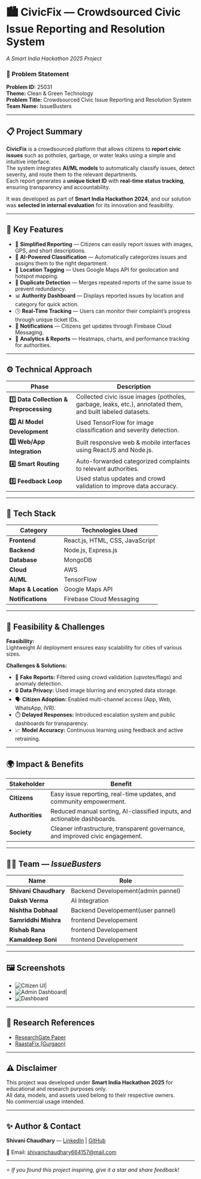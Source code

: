 # 🏙️ CivicFix — Crowdsourced Civic Issue Reporting and Resolution System  
_A Smart India Hackathon 2025 Project_  

### 🧠 Problem Statement
**Problem ID:** 25031  
**Theme:** Clean & Green Technology  
**Problem Title:** Crowdsourced Civic Issue Reporting and Resolution System  
**Team Name:** IssueBusters  

---

## 📋 Project Summary

**CivicFix** is a crowdsourced platform that allows citizens to **report civic issues** such as potholes, garbage, or water leaks using a simple and intuitive interface.  
The system integrates **AI/ML models** to automatically classify issues, detect severity, and route them to the relevant departments.  
Each report generates a **unique ticket ID** with **real-time status tracking**, ensuring transparency and accountability.  

It was developed as part of **Smart India Hackathon 2024**, and our solution was **selected in internal evaluation** for its innovation and feasibility.

---

## 🌟 Key Features

- 🧾 **Simplified Reporting** — Citizens can easily report issues with images, GPS, and short descriptions.  
- 🤖 **AI-Powered Classification** — Automatically categorizes issues and assigns them to the right department.  
- 📍 **Location Tagging** — Uses Google Maps API for geolocation and hotspot mapping.  
- 🔄 **Duplicate Detection** — Merges repeated reports of the same issue to prevent redundancy.  
- 📊 **Authority Dashboard** — Displays reported issues by location and category for quick action.  
- 🕓 **Real-Time Tracking** — Users can monitor their complaint’s progress through unique ticket IDs.  
- 🔔 **Notifications** — Citizens get updates through Firebase Cloud Messaging.  
- 🧮 **Analytics & Reports** — Heatmaps, charts, and performance tracking for authorities.

---

## ⚙️ Technical Approach

| Phase | Description |
|--------|-------------|
| **1️⃣ Data Collection & Preprocessing** | Collected civic issue images (potholes, garbage, leaks, etc.), annotated them, and built labeled datasets. |
| **2️⃣ AI Model Development** | Used TensorFlow for image classification and severity detection. |
| **3️⃣ Web/App Integration** | Built responsive web & mobile interfaces using ReactJS and Node.js. |
| **4️⃣ Smart Routing** | Auto-forwarded categorized complaints to relevant authorities. |
| **5️⃣ Feedback Loop** | Used status updates and crowd validation to improve data accuracy. |

---

## 🧰 Tech Stack

| Category | Technologies Used |
|-----------|-------------------|
| **Frontend** | React.js, HTML, CSS, JavaScript |
| **Backend** | Node.js, Express.js |
| **Database** | MongoDB |
| **Cloud** | AWS |
| **AI/ML** | TensorFlow |
| **Maps & Location** | Google Maps API |
| **Notifications** | Firebase Cloud Messaging |

---

## 🧩 Feasibility & Challenges

**Feasibility:**  
Lightweight AI deployment ensures easy scalability for cities of various sizes.  

**Challenges & Solutions:**  
- 🚫 **Fake Reports:** Filtered using crowd validation (upvotes/flags) and anomaly detection.  
- 🔒 **Data Privacy:** Used image blurring and encrypted data storage.  
- 🗣️ **Citizen Adoption:** Enabled multi-channel access (App, Web, WhatsApp, IVR).  
- ⏱️ **Delayed Responses:** Introduced escalation system and public dashboards for transparency.  
- 📈 **Model Accuracy:** Continuous learning using feedback and active retraining.

---

## 🌍 Impact & Benefits

| Stakeholder | Benefit |
|--------------|----------|
| **Citizens** | Easy issue reporting, real-time updates, and community empowerment.
| **Authorities** | Reduced manual sorting, AI-classified inputs, and actionable dashboards.
| **Society** | Cleaner infrastructure, transparent governance, and improved civic engagement. 

---

## 🧑‍💻 Team — *IssueBusters*

| Name | Role |
|------|------|
| **Shivani Chaudhary** | Backend Developement(admin pannel) |
| **Daksh Verma** |AI Integration |
| **Nishtha Dobhaal** | Backend Developement(user pannel) |
| **Samriddhi Mishra** | frontend Developement |
| **Rishab Rana** | frontend Developement |
| **Kamaldeep Soni** | frontend Developement |

---

## 🖼️ Screenshots

- ![Citizen UI](https://github.com/user-attachments/assets/655613c4-d956-436d-aa01-52d6a6aed770)|
- ![Admin Dashboard](https://github.com/user-attachments/assets/ee9dd306-0f3e-4a04-8a87-e272451d2d36)|
- ![Dashboard](https://github.com/user-attachments/assets/5198c1ad-c7b4-41ec-bf57-3a8b6a0db6c4)

---

## 🧠 Research References

- [ResearchGate Paper](https://bit.ly/4mQtWwP)  
- [RaastaFix (Gurgaon)](https://bit.ly/42k8kk2)

---

## ⚠️ Disclaimer

This project was developed under **Smart India Hackathon 2025** for educational and research purposes only.  
All data, models, and assets used belong to their respective owners.  
No commercial usage intended.

---

## ✨ Author & Contact

**Shivani Chaudhary** — [LinkedIn](https://www.linkedin.com/in/shivani-chaudhary-b78317296) | [GitHub](https://github.com/officialshivanichaudhary)  


📧 Email: [shivanichaudhary664157@mail.com](mailto:shivanichaudhary664157@mail.com)

---

⭐ *If you found this project inspiring, give it a star and share feedback!*
